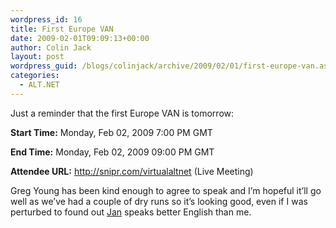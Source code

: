 ```yaml
---
wordpress_id: 16
title: First Europe VAN
date: 2009-02-01T09:09:13+00:00
author: Colin Jack
layout: post
wordpress_guid: /blogs/colinjack/archive/2009/02/01/first-europe-van.aspx
categories:
  - ALT.NET
---
```

Just a reminder that the first Europe VAN is tomorrow: 

**Start Time:** Monday, Feb 02, 2009 7:00 PM GMT

**End Time:** Monday, Feb 02, 2009 09:00 PM GMT 

**Attendee URL:** <http://snipr.com/virtualaltnet> (Live Meeting) 

Greg Young has been kind enough to agree to speak and I&#8217;m hopeful it&#8217;ll go well as we&#8217;ve had a couple of dry runs so it&#8217;s looking good, even if I was perturbed to found out [Jan](http://elegantcode.com/2009/01/29/european-virtual-altnet-meeting-on-02022009/) speaks better English than me.